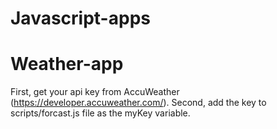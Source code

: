# Javascript-apps
# Weather-app

First, get your api key from AccuWeather (https://developer.accuweather.com/).
Second, add the key to scripts/forcast.js file as the myKey variable.
